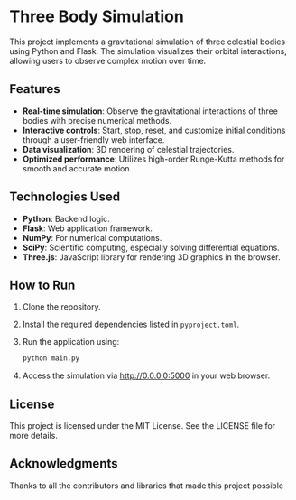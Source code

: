 # Three Body Simulation

This project implements a gravitational simulation of three celestial bodies using Python and Flask. The simulation visualizes their orbital interactions, allowing users to observe complex motion over time.

## Features

- **Real-time simulation**: Observe the gravitational interactions of three bodies with precise numerical methods.
- **Interactive controls**: Start, stop, reset, and customize initial conditions through a user-friendly web interface.
- **Data visualization**: 3D rendering of celestial trajectories.
- **Optimized performance**: Utilizes high-order Runge-Kutta methods for smooth and accurate motion.

## Technologies Used

- **Python**: Backend logic.
- **Flask**: Web application framework.
- **NumPy**: For numerical computations.
- **SciPy**: Scientific computing, especially solving differential equations.
- **Three.js**: JavaScript library for rendering 3D graphics in the browser.

## How to Run

1. Clone the repository.
2. Install the required dependencies listed in `pyproject.toml`.
3. Run the application using:

   ```bash
   python main.py

4.  Access the simulation via http://0.0.0.0:5000 in your web browser.

## License
This project is licensed under the MIT License. See the LICENSE file for more details.

## Acknowledgments
Thanks to all the contributors and libraries that made this project possible
